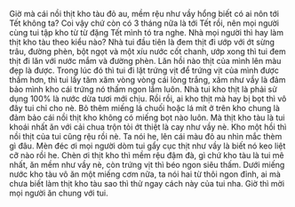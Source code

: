Giờ mà cái nồi thịt kho tàu đỏ au, mềm rệu như vầy hổng biết có ai nôn tới Tết không ta? Coi vậy chứ còn có 3 tháng nữa là tới Tết rồi, nên mọi người cùng tui tập kho từ từ đặng Tết mình tó tra nghe. Nhà mọi người thì hay làm thịt kho tàu theo kiểu nào? Nhà tui đầu tiên là đem thịt đi ướp với ớt sừng trâu, đường phèn, bột ngọt và một xíu nước cốt chanh, ướp xong thì tui đem thịt đi lăn với nước mắm và đường phèn. Lăn hồi nào thịt của mình lên màu đẹp là được. Trong lúc đó thì tui đi lặt trứng vịt để trứng vịt của mình được thấm hơn, thì tui lấy tăm xăm vòng vòng cái lòng trắng, xăm như vầy là đảm bảo mình kho cái trứng nó thấm ngon lắm luôn. Nhà tui kho thịt là phải sử dụng 100% là nước dừa tươi mới chịu. Rồi rồi, ai kho thịt mà hay bị bọt thì vô đây tui chỉ cho nè. Bỏ thêm miếng lá chuối hoặc lá mít ở trên kho chung là đảm bảo cái nồi thịt kho không có miếng bọt nào luôn. Mà thịt kho tàu là tui khoái nhất ăn với cải chua trộn tỏi ớt thiệt là cay như vầy nè. Kho một hồi thì nồi thịt của tui cũng rệu rồi nè. Ta nói he, lên cái màu đỏ au nhìn mắc thèm gì đâu. Mèn đéc ơi mọi người dòm tui gẩy cục thịt như vầy là biết nó keo liệt cỡ nào rồi he. Chèn ơi thịt kho thì mềm rệu đậm đà, gì chứ kho tàu là tui mê nhất, ăn mềm như vầy nè, còn trứng vịt thì béo ngon siêu thấm. Dưới miếng nước kho tàu vô ăn một miếng cơm nữa, ta nói hai từ thôi ngon đỉnh, ai mà chưa biết làm thịt kho tàu sao thì thử ngay cách này của tui nha. Giờ thì mời mọi người ăn chung với tui.